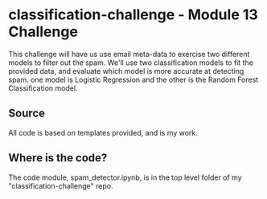 # classification-challenge - Module 13 Challenge

This challenge will have us use email meta-data to exercise two different models to filter out the spam.  We'll use two classification models to fit the provided data, and evaluate which model is more accurate at detecting spam. one model is Logistic Regression and the other is the Random Forest Classification model.

## Source
All code is based on templates provided, and is my work.

## Where is the code?
The code module, spam_detector.ipynb, is in the top level folder of my "classification-challenge" repo.

